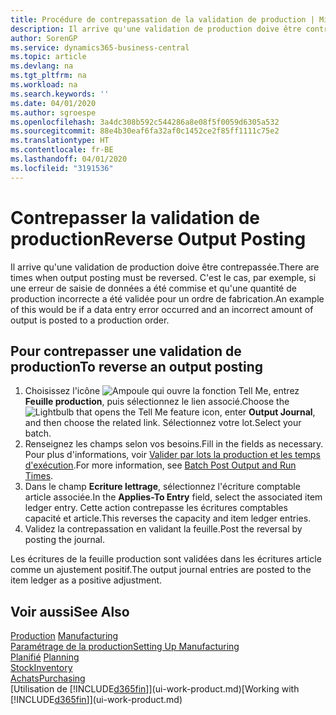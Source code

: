 ```yaml
---
title: Procédure de contrepassation de la validation de production | Microsoft Docs
description: Il arrive qu'une validation de production doive être contrepassée. C'est le cas, par exemple, si une erreur de saisie de données a été commise et qu'une quantité de production incorrecte a été validée pour un ordre de fabrication.
author: SorenGP
ms.service: dynamics365-business-central
ms.topic: article
ms.devlang: na
ms.tgt_pltfrm: na
ms.workload: na
ms.search.keywords: ''
ms.date: 04/01/2020
ms.author: sgroespe
ms.openlocfilehash: 3a4dc308b592c544286a8e08f5f0059d6305a532
ms.sourcegitcommit: 88e4b30eaf6fa32af0c1452ce2f85ff1111c75e2
ms.translationtype: HT
ms.contentlocale: fr-BE
ms.lasthandoff: 04/01/2020
ms.locfileid: "3191536"
---
```

# <a name="reverse-output-posting"></a><span data-ttu-id="1fc49-104">Contrepasser la validation de production</span><span class="sxs-lookup"><span data-stu-id="1fc49-104">Reverse Output Posting</span></span>
<span data-ttu-id="1fc49-105">Il arrive qu'une validation de production doive être contrepassée.</span><span class="sxs-lookup"><span data-stu-id="1fc49-105">There are times when output posting must be reversed.</span></span> <span data-ttu-id="1fc49-106">C'est le cas, par exemple, si une erreur de saisie de données a été commise et qu'une quantité de production incorrecte a été validée pour un ordre de fabrication.</span><span class="sxs-lookup"><span data-stu-id="1fc49-106">An example of this would be if a data entry error occurred and an incorrect amount of output is posted to a production order.</span></span>  

## <a name="to-reverse-an-output-posting"></a><span data-ttu-id="1fc49-107">Pour contrepasser une validation de production</span><span class="sxs-lookup"><span data-stu-id="1fc49-107">To reverse an output posting</span></span>  
1.  <span data-ttu-id="1fc49-108">Choisissez l'icône ![Ampoule qui ouvre la fonction Tell Me](media/ui-search/search_small.png "Dites-moi ce que vous voulez faire"), entrez **Feuille production**, puis sélectionnez le lien associé.</span><span class="sxs-lookup"><span data-stu-id="1fc49-108">Choose the ![Lightbulb that opens the Tell Me feature](media/ui-search/search_small.png "Tell me what you want to do") icon, enter **Output Journal**, and then choose the related link.</span></span> <span data-ttu-id="1fc49-109">Sélectionnez votre lot.</span><span class="sxs-lookup"><span data-stu-id="1fc49-109">Select your batch.</span></span>  
2. <span data-ttu-id="1fc49-110">Renseignez les champs selon vos besoins.</span><span class="sxs-lookup"><span data-stu-id="1fc49-110">Fill in the fields as necessary.</span></span> <span data-ttu-id="1fc49-111">Pour plus d'informations, voir [Valider par lots la production et les temps d'exécution](production-how-to-post-output-quantity.md).</span><span class="sxs-lookup"><span data-stu-id="1fc49-111">For more information, see [Batch Post Output and Run Times](production-how-to-post-output-quantity.md).</span></span>
3.  <span data-ttu-id="1fc49-112">Dans le champ **Ecriture lettrage**, sélectionnez l'écriture comptable article associée.</span><span class="sxs-lookup"><span data-stu-id="1fc49-112">In the **Applies-To Entry** field, select the associated item ledger entry.</span></span> <span data-ttu-id="1fc49-113">Cette action contrepasse les écritures comptables capacité et article.</span><span class="sxs-lookup"><span data-stu-id="1fc49-113">This reverses the capacity and item ledger entries.</span></span>  
4. <span data-ttu-id="1fc49-114">Validez la contrepassation en validant la feuille.</span><span class="sxs-lookup"><span data-stu-id="1fc49-114">Post the reversal by posting the journal.</span></span>  

<span data-ttu-id="1fc49-115">Les écritures de la feuille production sont validées dans les écritures article comme un ajustement positif.</span><span class="sxs-lookup"><span data-stu-id="1fc49-115">The output journal entries are posted to the item ledger as a positive adjustment.</span></span>  

## <a name="see-also"></a><span data-ttu-id="1fc49-116">Voir aussi</span><span class="sxs-lookup"><span data-stu-id="1fc49-116">See Also</span></span>  
 <span data-ttu-id="1fc49-117">[Production](production-manage-manufacturing.md)  </span><span class="sxs-lookup"><span data-stu-id="1fc49-117">[Manufacturing](production-manage-manufacturing.md)  </span></span>  
 [<span data-ttu-id="1fc49-118">Paramétrage de la production</span><span class="sxs-lookup"><span data-stu-id="1fc49-118">Setting Up Manufacturing</span></span>](production-configure-production-processes.md)  
 <span data-ttu-id="1fc49-119">[Planifié](production-planning.md)    </span><span class="sxs-lookup"><span data-stu-id="1fc49-119">[Planning](production-planning.md)    </span></span>  
 [<span data-ttu-id="1fc49-120">Stock</span><span class="sxs-lookup"><span data-stu-id="1fc49-120">Inventory</span></span>](inventory-manage-inventory.md)  
 [<span data-ttu-id="1fc49-121">Achats</span><span class="sxs-lookup"><span data-stu-id="1fc49-121">Purchasing</span></span>](purchasing-manage-purchasing.md)  
 <span data-ttu-id="1fc49-122">[Utilisation de [!INCLUDE[d365fin](includes/d365fin_md.md)]](ui-work-product.md)</span><span class="sxs-lookup"><span data-stu-id="1fc49-122">[Working with [!INCLUDE[d365fin](includes/d365fin_md.md)]](ui-work-product.md)</span></span>  
